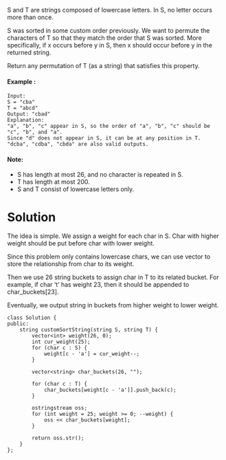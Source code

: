 S and T are strings composed of lowercase letters. In S, no letter occurs more than once.

S was sorted in some custom order previously. We want to permute the characters of T so that they match the order that S was sorted. More specifically, if x occurs before y in S, then x should occur before y in the returned string.

Return any permutation of T (as a string) that satisfies this property.

#### Example :

```
Input: 
S = "cba"
T = "abcd"
Output: "cbad"
Explanation: 
"a", "b", "c" appear in S, so the order of "a", "b", "c" should be "c", "b", and "a". 
Since "d" does not appear in S, it can be at any position in T. "dcba", "cdba", "cbda" are also valid outputs.
```
 

#### Note:

* S has length at most 26, and no character is repeated in S.
* T has length at most 200.
* S and T consist of lowercase letters only.

# Solution

The idea is simple. We assign a weight for each char in S. Char with higher weight should be put before char with lower weight.

Since this problem only contains lowercase chars, we can use vector<int> to store the relationship from char to its weight.

Then we use 26 string buckets to assign char in T to its related bucket. For example, if char ‘t’ has weight 23, then it should be appended to char_buckets[23].

Eventually, we output string in buckets from higher weight to lower weight.

```
class Solution {
public:
    string customSortString(string S, string T) {
        vector<int> weight(26, 0);
        int cur_weight(25);
        for (char c : S) {
            weight[c - 'a'] = cur_weight--;
        }
        
        vector<string> char_buckets(26, "");
        
        for (char c : T) {
            char_buckets[weight[c - 'a']].push_back(c);
        }
        
        ostringstream oss;
        for (int weight = 25; weight >= 0; --weight) {
            oss << char_buckets[weight];
        }
        
        return oss.str();
    }
};
```
